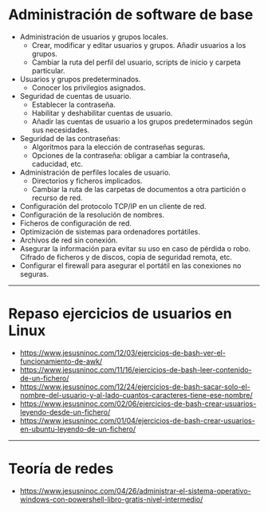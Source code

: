 # Administración de software de base

- Administración de usuarios y grupos locales.
  - Crear, modificar y editar usuarios y grupos. Añadir usuarios a los grupos.
  - Cambiar la ruta del perfil del usuario, scripts de inicio y carpeta particular. 
- Usuarios y grupos predeterminados.
  - Conocer los privilegios asignados.
- Seguridad de cuentas de usuario.
  - Establecer la contraseña.
  - Habilitar y deshabilitar cuentas de usuario.
  - Añadir las cuentas de usuario a los grupos predeterminados según sus necesidades.
- Seguridad de las contraseñas:
  - Algoritmos para la elección de contraseñas seguras.
  - Opciones de la contraseña: obligar a cambiar la contraseña, caducidad, etc. 
- Administración de perfiles locales de usuario. 
  - Directorios y ficheros implicados.
  - Cambiar la ruta de las carpetas de documentos a otra partición o recurso de red. 
 - Configuración del protocolo TCP/IP en un cliente de red. 
 - Configuración de la resolución de nombres. 
 - Ficheros de configuración de red. 
 - Optimización de sistemas para ordenadores portátiles.
  - Archivos de red sin conexión.
  - Asegurar la información para evitar su uso en caso de pérdida o robo. Cifrado de ficheros y de discos, copia de seguridad remota, etc.
  - Configurar el firewall para asegurar el portátil en las conexiones no seguras.

--------------------

# Repaso ejercicios de usuarios en Linux
* https://www.jesusninoc.com/12/03/ejercicios-de-bash-ver-el-funcionamiento-de-awk/
* https://www.jesusninoc.com/11/16/ejercicios-de-bash-leer-contenido-de-un-fichero/
* https://www.jesusninoc.com/12/24/ejercicios-de-bash-sacar-solo-el-nombre-del-usuario-y-al-lado-cuantos-caracteres-tiene-ese-nombre/
* https://www.jesusninoc.com/02/06/ejercicios-de-bash-crear-usuarios-leyendo-desde-un-fichero/
* https://www.jesusninoc.com/01/04/ejercicios-de-bash-crear-usuarios-en-ubuntu-leyendo-de-un-fichero/

----------------------

# Teoría de redes
* https://www.jesusninoc.com/04/26/administrar-el-sistema-operativo-windows-con-powershell-libro-gratis-nivel-intermedio/
